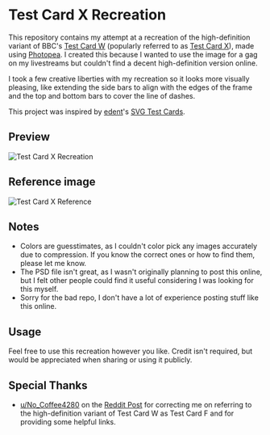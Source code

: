 # Test Card X Recreation

This repository contains my attempt at a recreation of the high-definition variant of BBC's [Test Card W](https://testcard.fandom.com/wiki/Test_Card_W) (popularly referred to as [Test Card X](https://testcard.fandom.com/wiki/Test_Card_X)), made using [Photopea](https://www.photopea.com). I created this because I wanted to use the image for a gag on my livestreams but couldn't find a decent high-definition version online.

I took a few creative liberties with my recreation so it looks more visually pleasing, like extending the side bars to align with the edges of the frame and the top and bottom bars to cover the line of dashes.

This project was inspired by [edent](https://github.com/edent)'s [SVG Test Cards](https://github.com/edent/SVGtestcard).

## Preview

![Test Card X Recreation](https://github.com/B1BU/Test-Card-X/raw/main/Test-Card-X-Recreation.png)

## Reference image

![Test Card X Reference](https://github.com/B1BU/Test-Card-X/raw/main/Test-Card-X-Reference.jpg)

## Notes

- Colors are guesstimates, as I couldn't color pick any images accurately due to compression. If you know the correct ones or how to find them, please let me know.
- The PSD file isn't great, as I wasn't originally planning to post this online, but I felt other people could find it useful considering I was looking for this myself.
- Sorry for the bad repo, I don't have a lot of experience posting stuff like this online.

## Usage

Feel free to use this recreation however you like. Credit isn't required, but would be appreciated when sharing or using it publicly.

## Special Thanks
- [u/No_Coffee4280](https://www.reddit.com/user/No_Coffee4280) on the [Reddit Post](https://www.reddit.com/r/VIDEOENGINEERING/comments/1g41c26/remade_bbcs_test_card_f_in_photopea_because_i) for correcting me on referring to the high-definition variant of Test Card W as Test Card F and for providing some helpful links.
